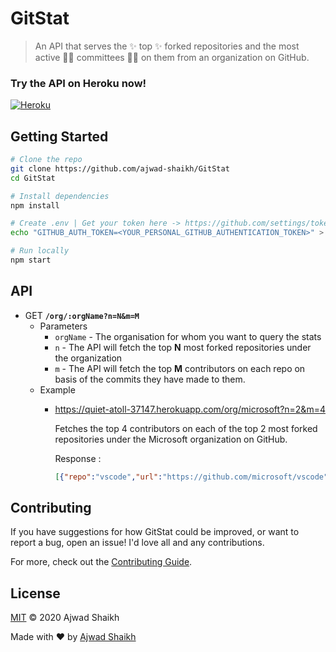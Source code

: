 # GitStat

> An API that serves the ✨ top ✨ forked repositories and the most active 👩‍💻 committees 👨‍💻 on them from an organization on GitHub.

### Try the API on Heroku now!

[![Heroku](https://heroku-badge.herokuapp.com/?app=quiet-atoll-37147&root=org/microsoft?n=1&m=1)](https://quiet-atoll-37147.herokuapp.com/org/microsoft?n=1&m=1)

## Getting Started

```sh
# Clone the repo
git clone https://github.com/ajwad-shaikh/GitStat
cd GitStat

# Install dependencies
npm install

# Create .env | Get your token here -> https://github.com/settings/tokens
echo "GITHUB_AUTH_TOKEN=<YOUR_PERSONAL_GITHUB_AUTHENTICATION_TOKEN>" > .env

# Run locally
npm start
```

## API 

- GET **`/org/:orgName?n=N&m=M`**
    - Parameters
        - `orgName` - The organisation for whom you want to query the stats
        - `n` - The API will fetch the top **N** most forked repositories under the organization
        - `m` - The API will fetch the top **M** contributors on each repo on basis of the commits they have made to them.
    - Example
        - https://quiet-atoll-37147.herokuapp.com/org/microsoft?n=2&m=4
        
            Fetches the top 4 contributors on each of the top 2 most forked repositories under the Microsoft organization on GitHub.
            
            Response :
            ```json
            [{"repo":"vscode","url":"https://github.com/microsoft/vscode","forks":16928,"contributors":[{"user":"bpasero","url":"https://github.com/bpasero","contributions":8972},{"user":"joaomoreno","url":"https://github.com/joaomoreno","contributions":7474},{"user":"jrieken","url":"https://github.com/jrieken","contributions":7296},{"user":"mjbvz","url":"https://github.com/mjbvz","contributions":5429}]},{"repo":"TypeScript","url":"https://github.com/microsoft/TypeScript","forks":8759,"contributors":[{"user":"ahejlsberg","url":"https://github.com/ahejlsberg","contributions":3629},{"user":"sheetalkamat","url":"https://github.com/sheetalkamat","contributions":2551},{"user":"mhegazy","url":"https://github.com/mhegazy","contributions":2308},{"user":"DanielRosenwasser","url":"https://github.com/DanielRosenwasser","contributions":2240}]}]
            ```

## Contributing

If you have suggestions for how GitStat could be improved, or want to report a bug, open an issue! I'd love all and any contributions.

For more, check out the [Contributing Guide](CONTRIBUTING.md).

## License

[MIT](LICENSE) © 2020 Ajwad Shaikh

Made with :heart: by [Ajwad Shaikh](https://github.com/ajwad-shaikh)